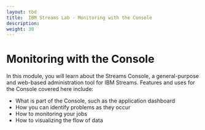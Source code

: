 ```yaml
---
layout: tbd
title:  IBM Streams Lab - Monitoring with the Console
description:
weight: 30
---
```


# Monitoring with the Console

In this module, you will learn about the Streams Console, a general-purpose and web-based administration tool for IBM Streams. Features and uses for the Console covered here include:

* What is part of the Console, such as the application dashboard
* How you can identify problems as they occur
* How to monitoring your jobs
* How to visualizing the flow of data
